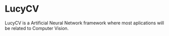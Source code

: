 LucyCV
======

LucyCV is a Artificial Neural Network framework where most aplications will be related to Computer Vision.

